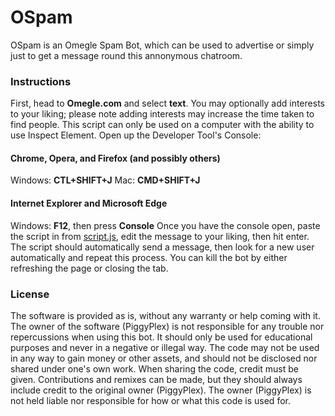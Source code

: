 # OSpam
OSpam is an Omegle Spam Bot, which can be used to advertise or simply just to get a message round this annonymous chatroom.
### Instructions
First, head to **Omegle.com** and select **text**. You may optionally add interests to your liking; please note adding interests may increase the time taken to find people. This script can only be used on a computer with the ability to use Inspect Element.
Open up the Developer Tool's Console:
#### Chrome, Opera, and Firefox (and possibly others)
Windows: **CTL+SHIFT+J**
Mac: **CMD+SHIFT+J**
#### Internet Explorer and Microsoft Edge
Windows: **F12**, then press **Console**
Once you have the console open, paste the script in from [script.js](/script.js), edit the message to your liking, then hit enter. The script should automatically send a message, then look for a new user automatically and repeat this process. You can kill the bot by either refreshing the page or closing the tab.
### License
The software is provided as is, without any warranty or help coming with it. The owner of the software (PiggyPlex) is not responsible for any trouble nor repercussions when using this bot. It should only be used for educational purposes and never in a negative or illegal way. The code may not be used in any way to gain money or other assets, and should not be disclosed nor shared under one's own work. When sharing the code, credit must be given. Contributions and remixes can be made, but they should always include credit to the original owner (PiggyPlex). The owner (PiggyPlex) is not held liable nor responsible for how or what this code is used for.
